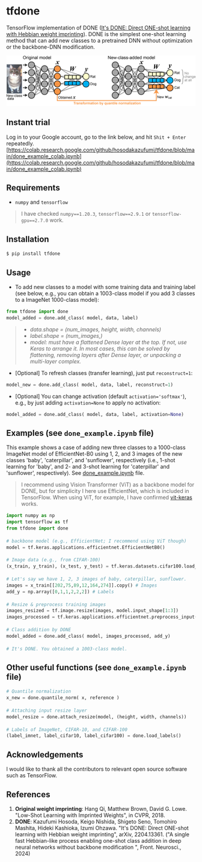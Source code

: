 # tfdone

TensorFlow implementation of DONE ([It's DONE: Direct ONE-shot learning with Hebbian weight imprinting](https://arxiv.org/abs/2204.13361)). DONE is the simplest one-shot learning method that can add new classes to a pretrained DNN without optimization or the backbone-DNN modification.


![scheme of DONE](https://raw.githubusercontent.com/hosodakazufumi/tfdone/master/fig/fig1.png)


## Instant trial

Log in to your Google account, go to the link below, and hit `Shit + Enter` repeatedly.
[https://colab.research.google.com/github/hosodakazufumi/tfdone/blob/main/done_example_colab.ipynb](https://colab.research.google.com/github/hosodakazufumi/tfdone/blob/main/done_example_colab.ipynb)


## Requirements

* `numpy` and  `tensorflow`
> I have checked `numpy==1.20.3`, `tensorflow==2.9.1` or `tensorflow-gpu==2.7.0` work.


## Installation

```bash
$ pip install tfdone
```


## Usage

* To add new classes to a model with some training data and training label (see below, e.g., you can obtain a 1003-class model if you add 3 classes to a ImageNet 1000-class model):

```python
from tfdone import done
model_added = done.add_class( model, data, label)
```
> - *data.shape = (num_images, height, width, channels)*  
> - *label.shape = (num_images,)*  
> - *model: must have a flattened Dense layer at the top. If not, use Keras to arrange it. In most cases, this can be solved by flattening, removing layers after Dense layer, or unpacking a multi-layer complex.* 


* [Optional] To refresh classes (transfer learning), just put `reconstruct=1`:

```python
model_new = done.add_class( model, data, label, reconstruct=1)
```


* [Optional] You can change activation (default `activation='softmax'`), e.g., by just adding `activation=None` to apply no activation:

```python
model_added = done.add_class( model, data, label, activation=None)
```



## Examples  (see `done_example.ipynb` file)

This example shows a case of adding new three classes to a 1000-class ImageNet model of EfficientNet-B0 using 1, 2, and 3 images of the new classes 'baby', 'caterpillar', and 'sunflower', respectively (i.e., 1-shot learning for 'baby', and 2- and 3-shot learning for 'caterpillar' and 'sunflower', respectively). See [done_example.ipynb](https://github.com/hosodakazufumi/tfdone/blob/main/done_example.ipynb) file.
> I recommend using Vision Transformer (ViT) as a backbone model for DONE, but for simplicity I here use EfficientNet, which is included in TensorFlow. When using ViT, for example, I have confirmed [vit-keras](https://github.com/faustomorales/vit-keras) works. 

```python
import numpy as np
import tensorflow as tf
from tfdone import done

# backbone model (e.g., EfficientNet; I recommend using ViT though)
model = tf.keras.applications.efficientnet.EfficientNetB0()

# Image data (e.g., from CIFAR-100)
(x_train, y_train), (x_test, y_test) = tf.keras.datasets.cifar100.load_data()

# Let's say we have 1, 2, 3 images of baby, caterpillar, sunflower. 
images = x_train[[202,75,89,12,164,274]].copy() # Images
add_y = np.array([0,1,1,2,2,2]) # Labels

# Resize & preprocess training images
images_resized = tf.image.resize(images, model.input_shape[1:3])
images_processed = tf.keras.applications.efficientnet.preprocess_input(images_resized)

# Class addition by DONE
model_added = done.add_class( model, images_processed, add_y)

# It's DONE. You obtained a 1003-class model.

```


## Other useful functions  (see `done_example.ipynb` file)
```python
# Quantile normalization
x_new = done.quantile_norm( x, reference )

# Attaching input resize layer
model_resize = done.attach_resize(model, (height, width, channels))

# Labels of ImageNet, CIFAR-10, and CIFAR-100
(label_imnet, label_cifar10, label_cifar100) = done.load_labels()
```



## Acknowledgements
I would like to thank all the contributors to relevant open source software such as TensorFlow. 

## References

1) **Original weight imprinting**: Hang Qi, Matthew Brown, David G. Lowe. "Low-Shot Learning with Imprinted Weights", in CVPR, 2018.
2)  **DONE**: Kazufumi Hosoda, Keigo Nishida, Shigeto Seno, Tomohiro Mashita, Hideki Kashioka, Izumi Ohzawa. "It's DONE: Direct ONE-shot learning with Hebbian weight imprinting", arXiv, 2204.13361. ("A single fast Hebbian-like process enabling one-shot class addition in deep neural networks without backbone modification
", Front. Neurosci., 2024)

